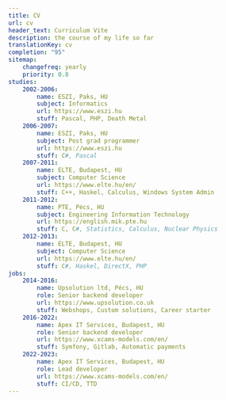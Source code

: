 ```yaml
---
title: CV
url: cv
header_text: Curriculum Vite
description: the course of my life so far
translationKey: cv
completion: "95"
sitemap:
    changefreq: yearly
    priority: 0.8
studies:
    2002-2006: 
        name: ESZI, Paks, HU
        subject: Informatics
        url: https://www.eszi.hu
        stuff: Pascal, PHP, Death Metal
    2006-2007: 
        name: ESZI, Paks, HU
        subject: Post grad programmer
        url: https://www.eszi.hu
        stuff: C#, Pascal
    2007-2011:
        name: ELTE, Budapest, HU
        subject: Computer Science
        url: https://www.elte.hu/en/
        stuff: C++, Haskel, Calculus, Windows System Admin
    2011-2012: 
        name: PTE, Pécs, HU
        subject: Engineering Information Technology
        url: https://english.mik.pte.hu
        stuff: C, C#, Statistics, Calculus, Nuclear Physics
    2012-2013: 
        name: ELTE, Budapest, HU
        subject: Computer Science
        url: https://www.elte.hu/en/
        stuff: C#, Haskel, DirectX, PHP
jobs:
    2014-2016:
        name: Upsolution ltd, Pécs, HU
        role: Senior backend developer
        url: https://www.upsolution.co.uk
        stuff: Webshops, Custom solutions, Career starter
    2016-2022:
        name: Apex IT Services, Budapest, HU
        role: Senior backend developer
        url: https://www.xcams-models.com/en/
        stuff: Symfony, Gitlab, Automatic payments
    2022-2023:
        name: Apex IT Services, Budapest, HU
        role: Lead developer
        url: https://www.xcams-models.com/en/
        stuff: CI/CD, TTD
---
```

